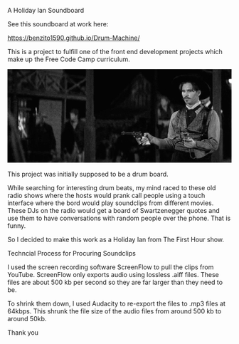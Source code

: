 A Holiday Ian Soundboard

See this soundboard at work here:

https://benzito1590.github.io/Drum-Machine/

This is a project to fulfill one of the front end development projects which make up the Free Code Camp curriculum.

![Image of Holiday Ian](https://github.com/benzito1590/Drum-Machine/blob/master/library/image/Drum-Sound-Machine.jpg)



This project was initially supposed to be a drum board.

While searching for interesting drum beats, my mind raced to these old radio shows where the hosts would prank call people using a touch interface where the bord would play soundclips from different movies. These DJs on the radio would get a board of Swartzenegger quotes and use them to have conversations with random people over the phone. That is funny.

So I decided to make this work as a Holiday Ian from The First Hour show.

Techncial Process for Procuring Soundclips

I used the screen recording software ScreenFlow to pull the clips from YouTube. ScreenFlow only exports audio using lossless .aiff files. These files are about 500 kb per second so they are far larger than they need to be.

To shrink them down, I used Audacity to re-export the files to .mp3 files at 64kbps. This shrunk the file size of the audio files from around 500 kb to around 50kb.

Thank you
